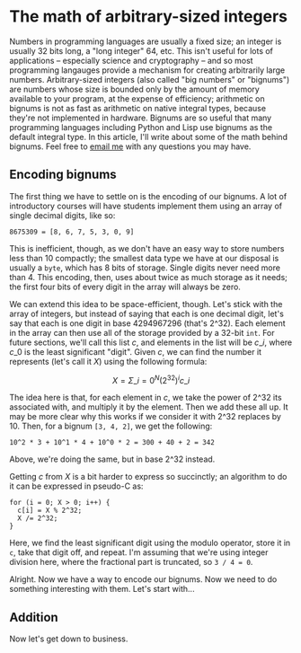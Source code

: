 The math of arbitrary-sized integers
====

Numbers in programming languages are usually a fixed size; an integer is usually
32 bits long, a "long integer" 64, etc. This isn't useful for lots of
applications &ndash; especially science and cryptography &ndash; and so most
programming langauges provide a mechanism for creating arbitrarily large
numbers.  Arbitrary-sized integers (also called "big numbers" or "bignums") are
numbers whose size is bounded only by the amount of memory available to your
program, at the expense of efficiency; arithmetic on bignums is not as fast as
arithmetic on native integral types, because they're not implemented in
hardware. Bignums are so useful that many programming languages including Python
and Lisp use bignums as the default integral type. In this article, I'll write
about some of the math behind bignums. Feel free to <a
href="will.h.brown+bignum@gmail.com">email me</a> with any questions you may
have.

Encoding bignums
---
The first thing we have to settle on is the encoding of our bignums. A lot of
introductory courses will have students implement them using an array of single
decimal digits, like so:

    8675309 = [8, 6, 7, 5, 3, 0, 9]

This is inefficient, though, as we don't have an easy way to store numbers less
than 10 compactly; the smallest data type we have at our disposal is usually a
`byte`, which has 8 bits of storage. Single digits never need more than 4.  This
encoding, then, uses about twice as much storage as it needs; the first four
bits of every digit in the array will always be zero.

We can extend this idea to be space-efficient, though. Let's stick with the
array of integers, but instead of saying that each is one decimal digit, let's
say that each is one digit in base 4294967296 (that's 2^32). Each element in the
array can then use all of the storage provided by a 32-bit `int`. For future
sections, we'll call this list $c$, and elements in the list will be $c\_i$,
where $c\_0$ is the least significant "digit". Given $c$, we can find the number
it represents (let's call it $X$) using the following formula:

$$
X = \Sigma\_{i = 0}^N (2^{32})^i c\_i
$$

The idea here is that, for each element in $c$, we take the power of 2^32 its
associated with, and multiply it by the element. Then we add these all up. It
may be more clear why this works if we consider it with 2^32 replaces by 10.
Then, for a bignum `[3, 4, 2]`, we get the following:

    10^2 * 3 + 10^1 * 4 + 10^0 * 2 = 300 + 40 + 2 = 342

Above, we're doing the same, but in base 2^32 instead.

Getting $c$ from $X$ is a bit harder to express so succinctly; an algorithm to
do it can be expressed in pseudo-C as:

    for (i = 0; X > 0; i++) {
      c[i] = X % 2^32;
      X /= 2^32;
    }

Here, we find the least significant digit using the modulo operator, store it in
`c`, take that digit off, and repeat. I'm assuming that we're using integer
division here, where the fractional part is truncated, so `3 / 4 = 0`.

Alright. Now we have a way to encode our bignums. Now we need to do something
interesting with them. Let's start with...

Addition
---
Now let's get down to business. 
